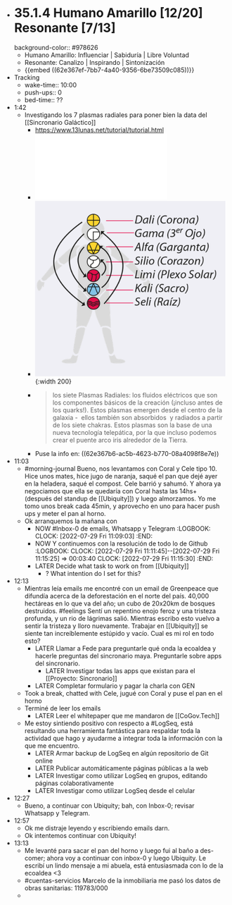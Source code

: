 - # 35.1.4 Humano Amarillo [12/20] Resonante [7/13]
  background-color:: #978626
	- Humano Amarillo: Influenciar | Sabiduría | Libre Voluntad
	- Resonante: Canalizo | Inspirando | Sintonización
	- {{embed ((62e367ef-7bb7-4a40-9356-6be73509c085))}}
- Tracking
	- wake-time:: 10:00
	- push-ups:: 0
	- bed-time:: ??
- 1:42
	- Investigando los 7 plasmas radiales para poner bien la data del [[Sincronario Galáctico]]
		- https://www.13lunas.net/tutorial/tutorial.html
		- ![Plasmas Radiales-ok.pdf](../assets/Plasmas_Radiales-ok_1659069805109_0.pdf)
		- ![Screen Shot 2022-07-29 at 01.46.26.png](../assets/Screen_Shot_2022-07-29_at_01.46.26_1659069994787_0.png){:width 200}
		- > los siete Plasmas Radiales: los fluidos eléctricos que son los componentes básicos de la creación (¡incluso antes de los quarks!). Estos plasmas emergen desde el centro de la galaxia -  ellos también son absorbidos  y radiados a partir de los siete chakras. Estos plasmas son la base de una nueva tecnología telepática, por la que incluso podemos crear el puente arco iris alrededor de la Tierra.
		- Puse la info en: ((62e367b6-ac5b-4623-b770-08a4098f8e7e))
- 11:03
	- #morning-journal Bueno, nos levantamos con Coral y Cele tipo 10. Hice unos mates, hice jugo de naranja, saqué el pan que dejé ayer en la heladera, saqué el compost. Cele barrió y sahumó. Y ahora ya negociamos que ella se quedaría con Coral hasta las 14hs+ (después del standup de [[Ubiquity]]) y luego almorzamos. Yo me tomo unos break cada 45min, y aprovecho en uno para hacer push ups y meter el pan al horno.
	- Ok arranquemos la mañana con
		- NOW #Inbox-0 de emails, Whatsapp y Telegram
		  :LOGBOOK:
		  CLOCK: [2022-07-29 Fri 11:09:03]
		  :END:
		- NOW Y continuemos con la resolución de todo lo de Github
		  :LOGBOOK:
		  CLOCK: [2022-07-29 Fri 11:11:45]--[2022-07-29 Fri 11:15:25] =>  00:03:40
		  CLOCK: [2022-07-29 Fri 11:15:30]
		  :END:
		- LATER Decide what task to work on from [[Ubiquity]]
			- ? What intention do I set for this?
- 12:13
	- Mientras leía emails me encontré con un email de Greenpeace que difundía acerca de la deforestación en el norte del país. 40,000 hectáreas en lo que va del año; un cubo de 20x20km de bosques destruidos. #feelings Sentí un repentino enojo feroz y una tristeza profunda, y un rio de lágrimas salió. Mientras escribo esto vuelvo a sentir la tristeza y lloro nuevamente. Trabajar en [[Ubiquity]] se siente tan increíblemente estúpido y vacío. Cual es mi rol en todo esto?
		- LATER Llamar a Fede para preguntarle qué onda la ecoaldea y hacerle preguntas del sincronario maya. Preguntarle sobre apps del sincronario.
			- LATER Investigar todas las apps que existan para el [[Proyecto: Sincronario]]
		- LATER Completar formulario y pagar la charla con GEN
	- Took a break, chatted with Cele, jugué con Coral y puse el pan en el horno
	- Terminé de leer los emails
		- LATER Leer el whitepaper que me mandaron de [[CoGov.Tech]]
	- Me estoy sintiendo positivo con respecto a #LogSeq, está resultando una herramienta fantástica para respaldar toda la actividad que hago y ayudarme a integrar toda la información con la que me encuentro.
		- LATER Armar backup de LogSeq en algún repositorio de Git online
		- LATER Publicar automáticamente páginas públicas a la web
		- LATER Investigar como utilizar LogSeq en grupos, editando páginas colaborativamente
		- LATER Investigar como utilizar LogSeq desde el celular
- 12:27
	- Bueno, a continuar con Ubiquity; bah, con Inbox-0; revisar Whatsapp y Telegram.
- 12:57
	- Ok me distraje leyendo y escribiendo emails darn.
	- Ok intentemos continuar con Ubiquity!
- 13:13
	- Me levanté para sacar el pan del horno y luego fui al baño a des-comer; ahora voy a continuar con inbox-0 y luego Ubiquity. Le escribí un lindo mensaje a mi abuela, está entusiasmada con lo de la ecoaldea <3
	- #cuentas-servicios Marcelo de la inmobiliaria me pasó los datos de obras sanitarias: 119783/000
	-